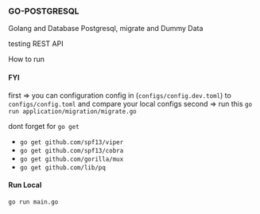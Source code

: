 ### GO-POSTGRESQL
Golang and Database Postgresql, migrate and Dummy Data

testing REST API 

How to run
#### FYI
first => you can configuration config in (`configs/config.dev.toml`) to `configs/config.toml`
and compare your local configs 
second => run this `go run application/migration/migrate.go`

dont forget for `go get`
- `go get github.com/spf13/viper`
- `go get github.com/spf13/cobra`
- `go get github.com/gorilla/mux`
- `go get github.com/lib/pq`

#### Run Local
`go run main.go`


